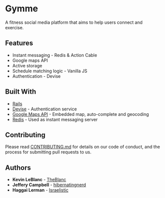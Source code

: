 # Gymme

A fitness social media platform that aims to help users connect and exercise.

## Features

* Instant messaging - Redis & Action Cable
* Google maps API
* Active storage
* Schedule matching logic - Vanilla JS
* Authentication - Devise


## Built With

* [Rails](https://rubyonrails.org/)
* [Devise](https://github.com/heartcombo/devise) - Authentication service
* [Google Maps API](https://cloud.google.com/maps-platform/?utm_source=google&utm_medium=cpc&utm_campaign=FY18-Q2-global-demandgen-paidsearchonnetworkhouseads-cs-maps_contactsal_saf&utm_content=text-ad-none-none-DEV_c-CRE_274433407138-ADGP_Hybrid+%7C+AW+SEM+%7C+BKWS+~+Google+Maps+API-KWID_43700033921822021-kwd-335425467-userloc_9061009&utm_term=KW_google%20maps%20api-ST_google+maps+api&gclid=EAIaIQobChMIjqyzk5To6AIVDtvACh3NJQcKEAAYASAAEgIo6vD_BwE) - Embedded map, auto-complete and geocoding
* [Redis](https://redis.io/) - Used as instant messaging server

## Contributing

Please read [CONTRIBUTING.md](https://gist.github.com/PurpleBooth/b24679402957c63ec426) for details on our code of conduct, and the process for submitting pull requests to us.

## Authors

* **Kevin LeBlanc** - [TheBlanc](https://github.com/TheBlanc)
* **Jeffery Campbell** - [hibernatingnerd](https://github.com/hibernatingnerd)
* **Haggai Lerman** - [Israelistic](https://github.com/Israelistic)
